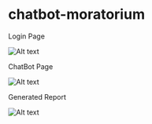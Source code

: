 # chatbot-moratorium
Login Page

![Alt text](https://i.ibb.co/NVVCpR2/login.png "Login Page")

ChatBot Page

![Alt text](https://i.ibb.co/wJ3tSXG/chatpage.png "ChatBot Page")

Generated Report

![Alt text](https://i.ibb.co/16c60xy/report.png "Report")

